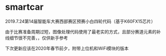 # smartcar
2019.7.24第14届智能车大赛西部赛区预赛小白四轮代码（基于K60FX15芯片）

由于比赛准备周期过短，图像处理代码使用了最老实的方式，且部分赛道元素的补线细节很不完善，，仅供新手参考

下次更新应该在2020年春节前夕，附带上位机和WiFi模块的版本

